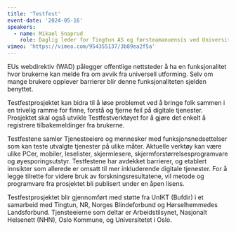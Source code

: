 ```yaml
---
title: 'Testfest'
event-date: '2024-05-16'
speakers:
  - name: Mikael Snaprud
    role: Daglig leder for Tingtun AS og førsteamanuensis ved Universitetet i Agder
vimeo: 'https://vimeo.com/954355137/3b89ea2f5a'
---
```


EUs webdirektiv (WAD) pålegger offentlige nettsteder å ha en funksjonalitet hvor brukerne kan melde fra om avvik fra universell utforming. Selv om mange brukere opplever barrierer blir denne funksjonaliteten sjelden benyttet.

Testfestprosjektet kan bidra til å løse problemet ved å bringe folk sammen i en trivelig ramme for finne, forstå og fjerne feil på digitale tjenester. Prosjektet skal også utvikle Testfestverktøyet for å gjøre det enkelt å registrere tilbakemeldinger fra brukerne.

Testfestene samler Tjenesteeiere og mennesker med funksjonsnedsettelser som kan teste utvalgte tjenester på ulike måter. Aktuelle verktøy kan være ulike PCer, mobiler, leselister, skjermlesere, skjermforstørrelsesprogramvare og øyesporingsutstyr. Testfestene har avdekket barrierer, og etablert innsikter som allerede er omsatt til mer inkluderende digitale tjenester. For å legge tilrette for videre bruk av forskningsresultatene, vil metode og programvare fra prosjektet bli publisert under en åpen lisens.

Testfestprosjektet blir gjennomført med støtte fra UnIKT (Bufdir) i et samarbeid med Tingtun, NR, Norges Blindeforbund og Hørselhemmedes Landsforbund. Tjensteeierne som deltar er Arbeidstilsynet, Nasjonalt Helsenett (NHN), Oslo Kommune, og Universitetet i Oslo.